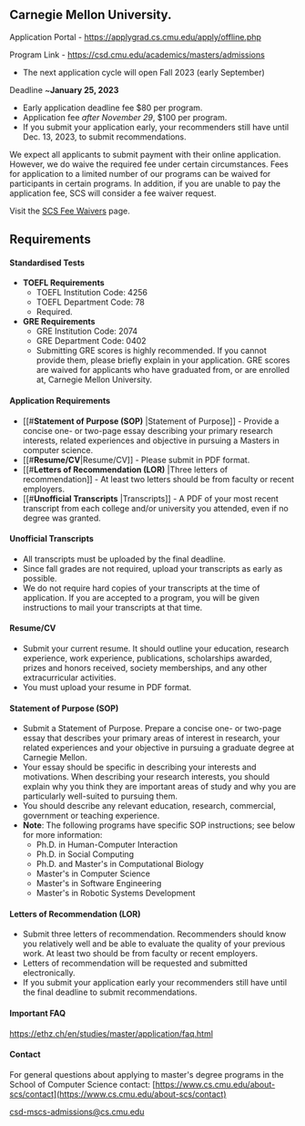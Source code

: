 ## Carnegie Mellon University.


Application Portal - https://applygrad.cs.cmu.edu/apply/offline.php


Program Link - https://csd.cmu.edu/academics/masters/admissions 

- The next application cycle will open Fall 2023 (early September)

Deadline ~**January 25, 2023**

- Early application deadline fee $80 per program.
- Application fee _after November 29_, $100 per program. 
- If you submit your application early, your recommenders still have until Dec. 13, 2023, to submit recommendations.

We expect all applicants to submit payment with their online application. However, we do waive the required fee under certain circumstances. Fees for application to a limited number of our programs can be waived for participants in certain programs. In addition, if you are unable to pay the application fee, SCS will consider a fee waiver request.

Visit the [SCS Fee Waivers](https://www.cs.cmu.edu/academics/fee-waiver) page.

## Requirements

#### Standardised Tests

- **TOEFL Requirements**
	- TOEFL Institution Code: 4256
	- TOEFL Department Code: 78
	- Required.
- **GRE Requirements**
	- GRE Institution Code: 2074
	- GRE Department Code: 0402
	- Submitting GRE scores is highly recommended. If you cannot provide them, please briefly explain in your application. GRE scores are waived for applicants who have graduated from, or are enrolled at, Carnegie Mellon University.



#### Application Requirements
- [[#**Statement of Purpose (SOP)** |Statement of Purpose]] - Provide a concise one- or two-page essay describing your primary research interests, related experiences and objective in pursuing a Masters in computer science.
- [[#**Resume/CV**|Resume/CV]] - Please submit in PDF format.
- [[#**Letters of Recommendation (LOR)** |Three letters of recommendation]] - At least two letters should be from faculty or recent employers.
- [[#**Unofficial Transcripts** |Transcripts]] - A PDF of your most recent transcript from each college and/or university you attended, even if no degree was granted.



#### **Unofficial Transcripts** 
- All transcripts must be uploaded by the final deadline.
- Since fall grades are not required, upload your transcripts as early as possible.
- We do not require hard copies of your transcripts at the time of application. If you are accepted to a program, you will be given instructions to mail your transcripts at that time. 


#### **Resume/CV** 
- Submit your current resume. It should outline your education, research experience, work experience, publications, scholarships awarded, prizes and honors received, society memberships, and any other extracurricular activities. 
- You must upload your resume in PDF format. 


#### **Statement of Purpose (SOP)** 
- Submit a Statement of Purpose. Prepare a concise one- or two-page essay that describes your primary areas of interest in research, your related experiences and your objective in pursuing a graduate degree at Carnegie Mellon.
- Your essay should be specific in describing your interests and motivations. When describing your research interests, you should explain why you think they are important areas of study and why you are particularly well-suited to pursuing them.
- You should describe any relevant education, research, commercial, government or teaching experience.
- **Note**: The following programs have specific SOP instructions; see below for more information:
	- Ph.D. in Human-Computer Interaction
	- Ph.D. in Social Computing
	- Ph.D. and Master's in Computational Biology
	- Master's in Computer Science
	- Master's in Software Engineering
	- Master's in Robotic Systems Development

#### **Letters of Recommendation (LOR)** 
- Submit three letters of recommendation. Recommenders should know you relatively well and be able to evaluate the quality of your previous work. At least two should be from faculty or recent employers.
- Letters of recommendation will be requested and submitted electronically. 
- If you submit your application early your recommenders still have until the final deadline to submit recommendations.

#### Important FAQ
https://ethz.ch/en/studies/master/application/faq.html

#### Contact

For general questions about applying to master's degree programs in the School of Computer Science contact: [https://www.cs.cmu.edu/about-scs/contact](https://www.cs.cmu.edu/about-scs/contact)

csd-mscs-admissions@cs.cmu.edu